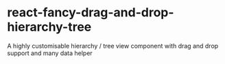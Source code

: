 # react-fancy-drag-and-drop-hierarchy-tree
A highly customisable hierarchy / tree view component with drag and drop support and many data helper
